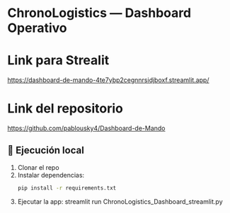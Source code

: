 # ChronoLogistics — Dashboard Operativo

# Link para Strealit
https://dashboard-de-mando-4te7ybp2cegnnrsidjboxf.streamlit.app/

# Link del repositorio
https://github.com/pablousky4/Dashboard-de-Mando

## 🚀 Ejecución local
1. Clonar el repo
2. Instalar dependencias:
   ```bash
   pip install -r requirements.txt
3. Ejecutar la app:
streamlit run ChronoLogistics_Dashboard_streamlit.py
